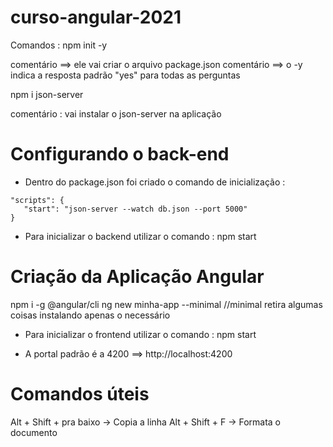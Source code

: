 # curso-angular-2021

Comandos : 
npm init -y

comentário ==> ele vai criar o arquivo package.json
comentário ==> o -y indica a resposta padrão "yes" para todas as perguntas

npm i json-server

comentário : vai instalar o json-server na aplicação

# Configurando o back-end 

 - Dentro do package.json foi criado o comando de inicialização :
 ```
"scripts": {
    "start": "json-server --watch db.json --port 5000"
}
```
- Para inicializar o backend utilizar o comando : 
npm start


# Criação da Aplicação Angular 

npm i -g @angular/cli
ng new minha-app --minimal //minimal retira algumas coisas instalando apenas o necessário

- Para inicializar o frontend utilizar o comando : 
npm start

- A portal padrão é a 4200 ==> http://localhost:4200

# Comandos úteis

Alt + Shift + pra baixo -> Copia a linha
Alt + Shift + F -> Formata o documento
